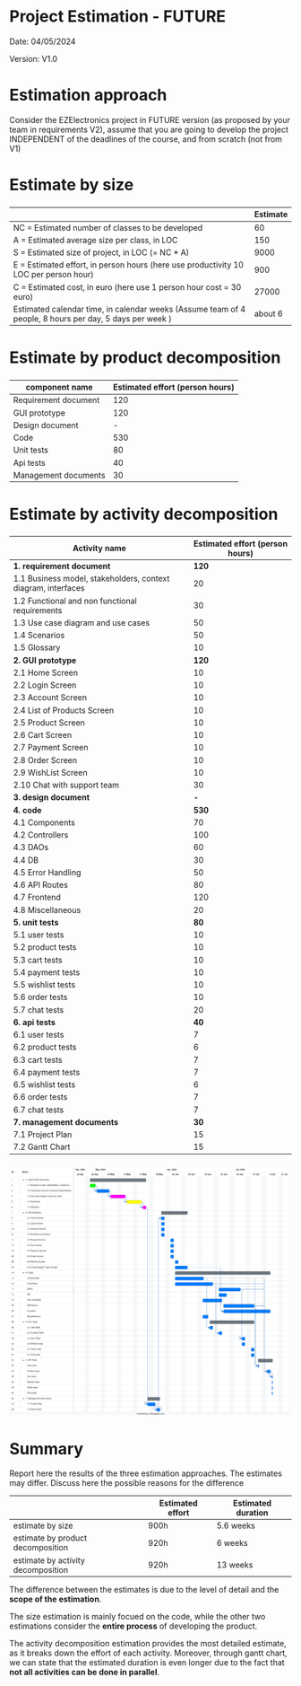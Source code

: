 # Project Estimation - FUTURE
Date: 04/05/2024

Version: V1.0

# Estimation approach
Consider the EZElectronics project in FUTURE version (as proposed by your team in requirements V2), assume that you are going to develop the project INDEPENDENT of the deadlines of the course, and from scratch (not from V1)
# Estimate by size
### 
|             | Estimate                        |             
| ----------- | ------------------------------- |  
| NC =  Estimated number of classes to be developed   |           60    |             
|  A = Estimated average size per class, in LOC   |             150               | 
| S = Estimated size of project, in LOC (= NC * A) | 9000 |
| E = Estimated effort, in person hours (here use productivity 10 LOC per person hour)  |      900   |   
| C = Estimated cost, in euro (here use 1 person hour cost = 30 euro) | 27000 | 
| Estimated calendar time, in calendar weeks (Assume team of 4 people, 8 hours per day, 5 days per week ) |        about 6      |         

# Estimate by product decomposition
### 
|         component name    | Estimated effort (person hours)   |             
| ----------- | ------------------------------- | 
| Requirement document  | 120 |
| GUI prototype | 120 |
| Design document | - |
| Code | 530 |
| Unit tests | 80 |
| Api tests | 40 |
| Management documents  | 30 |

# Estimate by activity decomposition
### 
|         Activity name    | Estimated effort (person hours)   |             
| ----------- | ------------------------------- | 
| **1. requirement document**  | **120** |
| 1.1 Business model, stakeholders, context diagram, interfaces | 20 |
| 1.2 Functional and non functional requirements | 30 |
| 1.3 Use case diagram and use cases | 50 |
| 1.4 Scenarios | 50 |
| 1.5 Glossary | 10 |
| **2. GUI prototype** | **120** |
| 2.1 Home Screen | 10 |
| 2.2 Login Screen | 10 |
| 2.3 Account Screen | 10 |
| 2.4 List of Products Screen|10|
| 2.5 Product Screen | 10 |
| 2.6 Cart Screen | 10 |
| 2.7 Payment Screen | 10 |
| 2.8 Order Screen|10|
| 2.9 WishList Screen|10|
| 2.10 Chat with support team|30|
| **3. design document** | **-** |
| **4. code** | **530** |
| 4.1 Components | 70 |
| 4.2 Controllers | 100 |
| 4.3 DAOs | 60 |
| 4.4 DB | 30 |
| 4.5 Error Handling | 50 |
| 4.6 API Routes | 80 |
| 4.7 Frontend | 120 |
| 4.8 Miscellaneous | 20 |
| **5. unit tests** | **80** |
| 5.1 user tests | 10 |
| 5.2 product tests | 10 |
| 5.3 cart tests | 10 |
| 5.4 payment tests | 10 |
| 5.5 wishlist tests | 10 |
| 5.6 order tests| 10 |
| 5.7 chat tests | 20 |
| **6. api tests** | **40** |
| 6.1 user tests | 7 |
| 6.2 product tests | 6 |
| 6.3 cart tests | 7 |
| 6.4 payment tests | 7 |
| 6.5 wishlist tests | 6 |
| 6.6 order tests| 7 |
| 6.7 chat tests | 7 |
| **7. management documents**  | **30** |
| 7.1 Project Plan | 15 |
| 7.2 Gantt Chart | 15 |

###
![gantt chart](/assets/gantt_V2.png)

# Summary

Report here the results of the three estimation approaches. The estimates may differ. Discuss here the possible reasons for the difference

|             | Estimated effort                        |   Estimated duration |          
| ----------- | ------------------------------- | ---------------|
| estimate by size | 900h | 5.6 weeks |
| estimate by product decomposition | 920h | 6 weeks |
| estimate by activity decomposition | 920h | 13 weeks |

The difference between the estimates is due to the level of detail and the **scope of the estimation**.

The size estimation is mainly focued on the code, while the other two estimations consider the **entire process** of developing the product. 

The activity decomposition estimation provides the most detailed estimate, as it breaks down the effort of each activity. Moreover, through gantt chart, we can state that the estimated duration is even longer due to the fact that **not all activities can be done in parallel**.